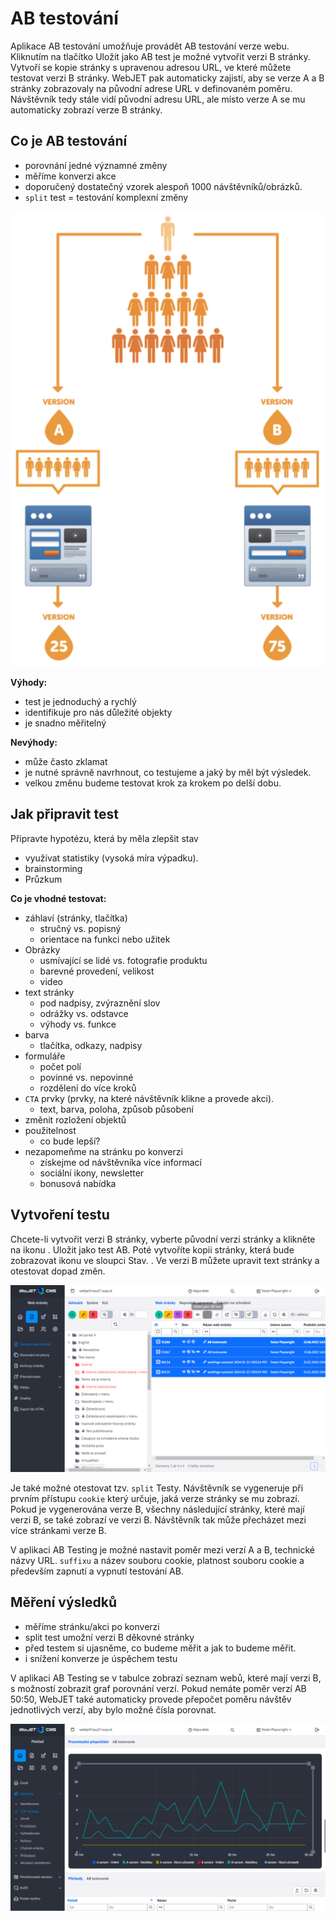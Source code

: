 # AB testování

Aplikace AB testování umožňuje provádět AB testování verze webu. Kliknutím na tlačítko Uložit jako AB test je možné vytvořit verzi B stránky. Vytvoří se kopie stránky s upravenou adresou URL, ve které můžete testovat verzi B stránky. WebJET pak automaticky zajistí, aby se verze A a B stránky zobrazovaly na původní adrese URL v definovaném poměru. Návštěvník tedy stále vidí původní adresu URL, ale místo verze A se mu automaticky zobrazí verze B stránky.

## Co je AB testování

- porovnání jedné významné změny
- měříme konverzi akce
- doporučený dostatečný vzorek alespoň 1000 návštěvníků/obrázků.
- `split` test = testování komplexní změny

![](how-it-works.png)

**Výhody:**

- test je jednoduchý a rychlý
- identifikuje pro nás důležité objekty
- je snadno měřitelný

**Nevýhody:**

- může často zklamat
- je nutné správně navrhnout, co testujeme a jaký by měl být výsledek.
- velkou změnu budeme testovat krok za krokem po delší dobu.

## Jak připravit test

Připravte hypotézu, která by měla zlepšit stav

- využívat statistiky (vysoká míra výpadku).
- brainstorming
- Průzkum

**Co je vhodné testovat:**

- záhlaví (stránky, tlačítka)
  - stručný vs. popisný
  - orientace na funkci nebo užitek
- Obrázky
  - usmívající se lidé vs. fotografie produktu
  - barevné provedení, velikost
  - video
- text stránky
  - pod nadpisy, zvýraznění slov
  - odrážky vs. odstavce
  - výhody vs. funkce
- barva
  - tlačítka, odkazy, nadpisy
- formuláře
  - počet polí
  - povinné vs. nepovinné
  - rozdělení do více kroků
- `CTA` prvky (prvky, na které návštěvník klikne a provede akci).
  - text, barva, poloha, způsob působení
- změnit rozložení objektů
- použitelnost
  - co bude lepší?
- nezapomeňme na stránku po konverzi
  - získejme od návštěvníka více informací
  - sociální ikony, newsletter
  - bonusová nabídka

## Vytvoření testu

Chcete-li vytvořit verzi B stránky, vyberte původní verzi stránky a klikněte na ikonu . <i class="ti ti-a-b" ></i> Uložit jako test AB. Poté vytvoříte kopii stránky, která bude zobrazovat ikonu ve sloupci Stav. <i class="ti ti-a-b" ></i>. Ve verzi B můžete upravit text stránky a otestovat dopad změn.

![](datatable.png)

Je také možné otestovat tzv. `split` Testy. Návštěvník se vygeneruje při prvním přístupu `cookie` který určuje, jaká verze stránky se mu zobrazí. Pokud je vygenerována verze B, všechny následující stránky, které mají verzi B, se také zobrazí ve verzi B. Návštěvník tak může přecházet mezi více stránkami verze B.

V aplikaci AB Testing je možné nastavit poměr mezi verzí A a B, technické názvy URL. `suffixu` a název souboru cookie, platnost souboru cookie a především zapnutí a vypnutí testování AB.

## Měření výsledků

- měříme stránku/akci po konverzi
- split test umožní verzi B děkovné stránky
- před testem si ujasněme, co budeme měřit a jak to budeme měřit.
- i snížení konverze je úspěchem testu

V aplikaci AB Testing se v tabulce zobrazí seznam webů, které mají verzi B, s možností zobrazit graf porovnání verzí. Pokud nemáte poměr verzí AB 50:50, WebJET také automaticky provede přepočet poměru návštěv jednotlivých verzí, aby bylo možné čísla porovnat.

![](stat-percent.png)
